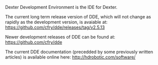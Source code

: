 Dexter Development Environment is the IDE for Dexter. 

The current long term release version of DDE, which will not change as rapidly as the development version, is avaiable at:<br>
https://github.com/cfry/dde/releases/tag/v2.5.13

Newer development releases of DDE can be found at:<br>
https://github.com/cfry/dde

The current DDE documentation (precedded by some previously written articles) is available online here:
http://hdrobotic.com/software/

